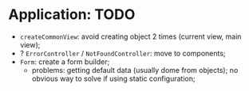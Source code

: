 # Application: TODO

- `createCommonView`: avoid creating object 2 times (current view, main view);
- ? `ErrorController` / `NotFoundController`: move to components;
- `Form`: create a form builder;
    - problems: getting default data (usually dome from objects); no obvious way to solve if using static configuration;

